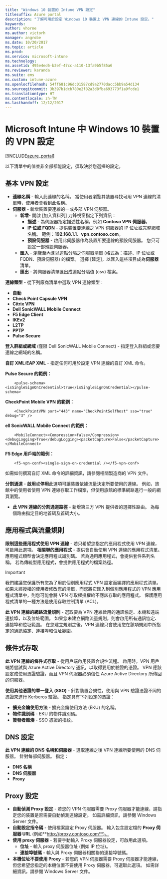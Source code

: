```yaml
---
title: "Windows 10 裝置的 Intune VPN 設定"
titlesuffix: Azure portal
description: "了解可用於設定 Windows 10 裝置上 VPN 連線的 Intune 設定。"
keywords: 
author: vhorne
ms.author: victorh
manager: angrobe
ms.date: 10/20/2017
ms.topic: article
ms.prod: 
ms.service: microsoft-intune
ms.technology: 
ms.assetid: 495e4ed6-b2ef-47cc-a110-13fa9b5f85a6
ms.reviewer: karanda
ms.suite: ems
ms.custom: intune-azure
ms.openlocfilehash: 54ff681c96dc01587cd9a2770dacc5bb9a54d134
ms.sourcegitcommit: 3b397b1dcb780e2f82a3d8fba693773f1a9fcde1
ms.translationtype: HT
ms.contentlocale: zh-TW
ms.lasthandoff: 12/12/2017
---
```

# <a name="vpn-settings-for-windows-10-devices-in-microsoft-intune"></a>Microsoft Intune 中 Windows 10 裝置的 VPN 設定

[!INCLUDE[azure_portal](./includes/azure_portal.md)]

以下清單中的值並非全部都能設定，須取決於您選擇的設定。


## <a name="base-vpn-settings"></a>基本 VPN 設定


- **連線名稱** - 輸入此連線的名稱。 當使用者瀏覽其裝置尋找可用 VPN 連線的清單時，使用者會看到此名稱。
- **伺服器** - 新增裝置要連線的一或多部 VPN 伺服器。
    - **新增**- 開啟 [加入資料列] 刀鋒視窗指定下列資訊︰
        - **描述** - 為伺服器指定描述性名稱，例如 **Contoso VPN 伺服器**。
        - **IP 位或 FQDN** - 提供裝置要連線之 VPN 伺服器的 IP 位址或完整網域名稱。 範例：**192.168.1.1**、**vpn.contoso.com**。
        - **預設伺服器** - 啟用此伺服器作為裝置所要連線的預設伺服器。 您只可設定一部預設伺服器。
    - **匯入** - 瀏覽至內含以逗點分隔之伺服器清單 (格式為：描述、IP 位址或 FQDN、預設伺服器) 的檔案。 選擇 [確定]，以匯入這些項目成為**伺服器**清單。
    - **匯出** - 將伺服器清單匯出成逗點分隔值 (csv) 檔案。

**連線類型** - 從下列廠商清單中選取 VPN 連線類型︰
- **自動**
- **Check Point Capsule VPN**
- **Citrix VPN**
- **Dell SonicWALL Mobile Connect**
- **F5 Edge Client**
- **IKEv2**
- **L2TP**
- **PPTP**
- **Pulse Secure**


**登入群組或網域** (僅限 Dell SonicWALL Mobile Connect) - 指定登入群組或您要連線之網域的名稱。

**自訂 XML**/**EAP XML** - 指定任何可用於設定 VPN 連線的自訂 XML 命令。

**Pulse Secure 的範例：**

```
    <pulse-schema><isSingleSignOnCredential>true</isSingleSignOnCredential></pulse-schema>
```

**CheckPoint Mobile VPN 的範例：**

```
    <CheckPointVPN port="443" name="CheckPointSelfhost" sso="true" debug="3" />
```

**ell SonicWALL Mobile Connect 的範例：**

```
    <MobileConnect><Compression>false</Compression><debugLogging>True</debugLogging><packetCapture>False</packetCapture></MobileConnect>
```

**F5 Edge 用戶端的範例︰**

```
    <f5-vpn-conf><single-sign-on-credential /></f5-vpn-conf>
```

如需如何撰寫自訂 XML 命令的詳細資訊，請參閱相關製造商的 VPN 文件。

**分割通道**  -  **啟用**或**停用**此選項可讓裝置依據流量決定所要使用的連線。 例如，旅館中的使用者使用 VPN 連線存取工作檔案，但使用旅館的標準網路進行一般的網頁瀏覽。
- **此 VPN 連線的分割通道路徑** - 新增第三方 VPN 提供者的選擇性路由。 為每個路由指定目的地首碼及首碼大小。

## <a name="apps-and-traffic-rules"></a>應用程式與流量規則

**限制這些應用程式使用 VPN 連線** - 若只希望您指定的應用程式使用 VPN 連線，可啟用此選項。
**相關聯的應用程式** - 提供會自動使用 VPN 連線的應用程式清單。 應用程式類型會決定應用程式識別碼。 若為通用應用程式，會提供套件系列名稱。 若為傳統型應用程式，會提供應用程式的檔案路徑。

>[!IMPORTANT]
>我們建議您保護所有您為了用於個別應用程式 VPN 設定而編譯的應用程式清單。 如果未經授權的使用者修改您的清單，而您將它匯入到個別應用程式的 VPN 應用程式清單中，則您可能會將 VPN 存取權授權給不應該存取的應用程式。 保護應用程式清單的一種方法是使用存取控制清單 (ACL)。

**此 VPN 連線的網路流量規則** - 選取要為 VPN 連線啟用的通訊協定、本機和遠端連接埠，以及位址範圍。 如果您未建立網路流量規則，則會啟用所有通訊協定、連接埠和位址範圍。 在您建立規則之後，VPN 連線只會使用您在該項規則中所指定的通訊協定、連接埠和位址範圍。


## <a name="conditional-access"></a>條件式存取

**此 VPN 連線的條件式存取** - 從用戶端啟用裝置合規性流程。 啟用時，VPN 用戶端將嘗試與 Azure Active Directory 通訊，以取得要用於驗證的憑證。 VPN 應該設定成使用憑證驗證，而且 VPN 伺服器必須信任 Azure Active Directory 所傳回的伺服器。

**使用其他憑證的單一登入 (SSO)** - 針對裝置合規性，使用與 VPN 驗證憑證不同的憑證來進行 Kerberos 驗證。 指定具有下列設定的憑證： 

- **擴充金鑰使用方法** - 擴充金鑰使用方法 (EKU) 的名稱。
- **物件識別碼** - EKU 的物件識別碼。
- **簽發者雜湊** - SSO 憑證的指紋。

## <a name="dns-settings"></a>DNS 設定

**此 VPN 連線的 DNS 名稱和伺服器** - 選取連線之後 VPN 連線所要使用的 DNS 伺服器。
針對每部伺服器。 指定：
- **DNS 名稱**
- **DNS 伺服器**
- **Proxy**

## <a name="proxy-settings"></a>Proxy 設定

- **自動偵測 Proxy 設定** - 若您的 VPN 伺服器需要 Proxy 伺服器才能連線，請指定您的裝置是否需要自動偵測連線設定。 如需詳細資訊，請參閱 Windows Server 文件。
- **自動設定指令碼** - 使用檔案設定 Proxy 伺服器。 輸入包含設定檔的 **Proxy 伺服器 URL** (例如**http://proxy.contoso.com**)。
- **使用 proxy 伺服器** - 若要手動輸入 Proxy 伺服器設定，可啟用此選項。
    - **位址** - 輸入 proxy 伺服器位址 (例如 IP 位址)。
    - **連接埠號碼** - 輸入與 Proxy 伺服器相關聯的連接埠號碼。
- **本機位址不要使用 Proxy** - 若您的 VPN 伺服器需要 Proxy 伺服器才能連線，但您希望您指定的本機位置不要使用 Proxy 伺服器，可選取此選項。 如需詳細資訊，請參閱 Windows Server 文件。
